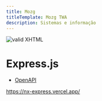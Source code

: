 ```yaml
---
title: Mozg
titleTemplate: Mozg TWA
description: Sistemas e informação
---
```


[checkmark]: https://mozg.com.br/logo-mini.png 'MOZG'

![valid XHTML][checkmark]

# Express.js

- [OpenAPI](https://www.openapis.org/)

https://nx-express.vercel.app/
